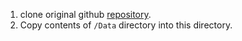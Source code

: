 1. clone original github [repository](https://github.com/hate-alert/HateXplain).
2. Copy contents of `/Data` directory into this directory. 